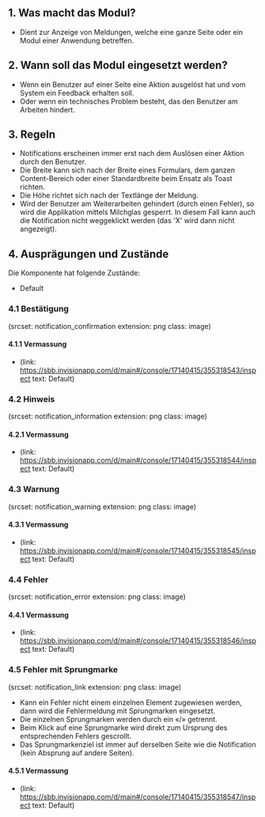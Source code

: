 ## 1. Was macht das Modul?
* Dient zur Anzeige von Meldungen, welche eine ganze Seite oder ein Modul einer Anwendung betreffen.

## 2. Wann soll das Modul eingesetzt werden?
* Wenn ein Benutzer auf einer Seite eine Aktion ausgelöst hat und vom System ein Feedback erhalten soll.
* Oder wenn ein technisches Problem besteht, das den Benutzer am Arbeiten hindert.

## 3. Regeln
* Notifications erscheinen immer erst nach dem Auslösen einer Aktion durch den Benutzer.
* Die Breite kann sich nach der Breite eines Formulars, dem ganzen Content-Bereich oder einer Standardbreite beim Ensatz als Toast richten.
* Die Höhe richtet sich nach der Textlänge der Meldung.
* Wird der Benutzer am Weiterarbeiten gehindert (durch einen Fehler), so wird die Applikation mittels Milchglas gesperrt. In diesem Fall kann auch die Notification nicht weggeklickt werden (das 'X' wird dann nicht angezeigt).

## 4. Ausprägungen und Zustände
Die Komponente hat folgende Zustände:
* Default

### 4.1 Bestätigung
(srcset: notification_confirmation extension: png class: image)

#### 4.1.1 Vermassung
* (link: https://sbb.invisionapp.com/d/main#/console/17140415/355318543/inspect  text: Default)

### 4.2 Hinweis
(srcset: notification_information extension: png class: image)

#### 4.2.1 Vermassung
* (link: https://sbb.invisionapp.com/d/main#/console/17140415/355318544/inspect text: Default)

### 4.3 Warnung 
(srcset: notification_warning extension: png class: image)

#### 4.3.1 Vermassung
* (link: https://sbb.invisionapp.com/d/main#/console/17140415/355318545/inspect text: Default)

### 4.4 Fehler 
(srcset: notification_error extension: png class: image)

#### 4.4.1 Vermassung
* (link: https://sbb.invisionapp.com/d/main#/console/17140415/355318546/inspect text: Default)

### 4.5 Fehler mit Sprungmarke 
(srcset: notification_link extension: png class: image)
* Kann ein Fehler nicht einem einzelnen Element zugewiesen werden, dann wird die Fehlermeldung mit Sprungmarken eingesetzt.
* Die einzelnen Sprungmarken werden durch ein «/» getrennt.
* Beim Klick auf eine Sprungmarke wird direkt zum Ursprung des entsprechenden Fehlers gescrollt.
* Das Sprungmarkenziel ist immer auf derselben Seite wie die Notification (kein Absprung auf andere Seiten).

#### 4.5.1 Vermassung
* (link: https://sbb.invisionapp.com/d/main#/console/17140415/355318547/inspect text: Default)